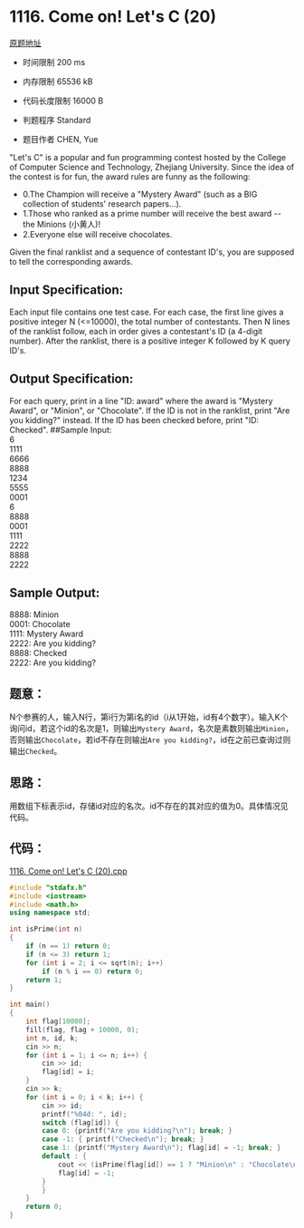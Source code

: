 ﻿# 1116. Come on! Let's C (20)

[原题地址](https://www.patest.cn/contests/pat-a-practise/1116)

* 时间限制 200 ms



* 内存限制 65536 kB



* 代码长度限制 16000 B



* 判题程序 Standard 

* 题目作者 CHEN, Yue



"Let's C" is a popular and fun programming contest hosted by the College of Computer Science and Technology, Zhejiang University. Since the idea of the contest is for fun, the award rules are funny as the following:

* 0.The Champion will receive a "Mystery Award" (such as a BIG collection of students' research papers...).
* 1.Those who ranked as a prime number will receive the best award -- the Minions (小黄人)!
* 2.Everyone else will receive chocolates. 

Given the final ranklist and a sequence of contestant ID's, you are supposed to tell the corresponding awards. 

## Input Specification: 

Each input file contains one test case. For each case, the first line gives a positive integer N (<=10000), the total number of contestants. Then N lines of the ranklist follow, each in order gives a contestant's ID (a 4-digit number). After the ranklist, there is a positive integer K followed by K query ID's.

## Output Specification: 

For each query, print in a line "ID: award" where the award is "Mystery Award", or "Minion", or "Chocolate". If the ID is not in the ranklist, print "Are you kidding?" instead. If the ID has been checked before, print "ID: Checked". 
##Sample Input:  
6  
1111  
6666  
8888  
1234  
5555  
0001  
6  
8888  
0001  
1111  
2222  
8888  
2222  

## Sample Output:  
8888: Minion  
0001: Chocolate  
1111: Mystery Award  
2222: Are you kidding?  
8888: Checked  
2222: Are you kidding?  

## 题意：

N个参赛的人，输入N行，第i行为第i名的id（i从1开始，id有4个数字）。输入K个询问id，若这个id的名次是1，则输出`Mystery Award`，名次是素数则输出`Minion`，否则输出`Chocolate`，若id不存在则输出`Are you kidding?`，id在之前已查询过则输出`Checked`。


## 思路：

用数组下标表示id，存储id对应的名次。id不存在的其对应的值为0。具体情况见代码。


## 代码：


[1116. Come on! Let's C (20).cpp](https://github.com/jerrykcode/PAT-Practise/blob/master/PAT%20Advanced%20Level%20Practise/1116.%20Come%20on!%20Let's%20C%20(20)/1116.%20Come%20on!%20Let's%20C%20(20).cpp)


```cpp
#include "stdafx.h"
#include <iostream>
#include <math.h>
using namespace std;

int isPrime(int n)
{
	if (n == 1) return 0;
	if (n <= 3) return 1;
	for (int i = 2; i <= sqrt(n); i++) 
		if (n % i == 0) return 0;
	return 1;
}

int main()
{
	int flag[10000];
	fill(flag, flag + 10000, 0);
	int n, id, k;
	cin >> n;
	for (int i = 1; i <= n; i++) {
		cin >> id;
		flag[id] = i;
	}
	cin >> k;
	for (int i = 0; i < k; i++) {
		cin >> id;
		printf("%04d: ", id);
		switch (flag[id]) {
		case 0: {printf("Are you kidding?\n"); break; }
		case -1: { printf("Checked\n"); break; }
		case 1: {printf("Mystery Award\n"); flag[id] = -1; break; }
		default : {
			cout << (isPrime(flag[id]) == 1 ? "Minion\n" : "Chocolate\n");
			flag[id] = -1;
		}
		}
	}
    return 0;
}
```